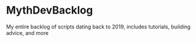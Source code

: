 # MythDevBacklog
My entire backlog of scripts dating back to 2019, includes tutorials, building advice, and more
